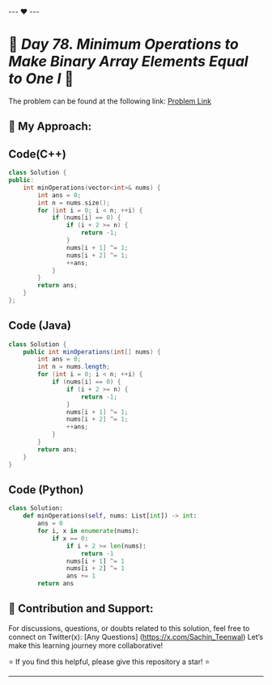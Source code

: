 --- ❤️ ---

# 🚀 _Day 78.  Minimum Operations to Make Binary Array Elements Equal to One I_ 🧠


The problem can be found at the following link: [Problem Link](https://leetcode.com/problems/minimum-operations-to-make-binary-array-elements-equal-to-one-i/description/)

## 🎯 **My Approach:**


## Code(C++)
```cpp
class Solution {
public:
    int minOperations(vector<int>& nums) {
        int ans = 0;
        int n = nums.size();
        for (int i = 0; i < n; ++i) {
            if (nums[i] == 0) {
                if (i + 2 >= n) {
                    return -1;
                }
                nums[i + 1] ^= 1;
                nums[i + 2] ^= 1;
                ++ans;
            }
        }
        return ans;
    }
};
```

## Code (Java)

```java
class Solution {
    public int minOperations(int[] nums) {
        int ans = 0;
        int n = nums.length;
        for (int i = 0; i < n; ++i) {
            if (nums[i] == 0) {
                if (i + 2 >= n) {
                    return -1;
                }
                nums[i + 1] ^= 1;
                nums[i + 2] ^= 1;
                ++ans;
            }
        }
        return ans;
    }
}
```

## Code (Python)

```python
class Solution:
    def minOperations(self, nums: List[int]) -> int:
        ans = 0
        for i, x in enumerate(nums):
            if x == 0:
                if i + 2 >= len(nums):
                    return -1
                nums[i + 1] ^= 1
                nums[i + 2] ^= 1
                ans += 1
        return ans
```



## 🎯 **Contribution and Support:**

For discussions, questions, or doubts related to this solution, feel free to connect on Twitter(x): [Any Questions] (https://x.com/Sachin_Teenwal) Let’s make this learning journey more collaborative!

⭐ If you find this helpful, please give this repository a star! ⭐

---
